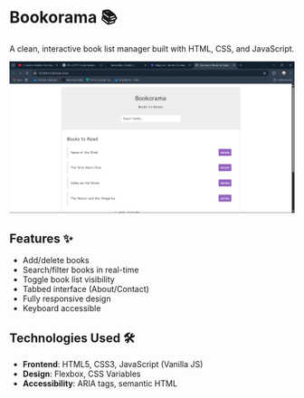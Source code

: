 # Bookorama 📚

A clean, interactive book list manager built with HTML, CSS, and JavaScript.

![Screenshot](images/book.png)

## Features ✨
- Add/delete books
- Search/filter books in real-time
- Toggle book list visibility
- Tabbed interface (About/Contact)
- Fully responsive design
- Keyboard accessible

## Technologies Used 🛠️
- **Frontend**: HTML5, CSS3, JavaScript (Vanilla JS)
- **Design**: Flexbox, CSS Variables
- **Accessibility**: ARIA tags, semantic HTML
